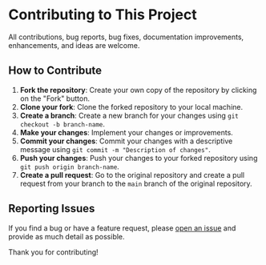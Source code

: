 # Contributing to This Project

All contributions, bug reports, bug fixes, documentation improvements, enhancements, and ideas are welcome.

## How to Contribute

1. **Fork the repository**: Create your own copy of the repository by clicking on the "Fork" button.
2. **Clone your fork**: Clone the forked repository to your local machine.
3. **Create a branch**: Create a new branch for your changes using `git checkout -b branch-name`.
4. **Make your changes**: Implement your changes or improvements.
5. **Commit your changes**: Commit your changes with a descriptive message using `git commit -m "Description of changes"`.
6. **Push your changes**: Push your changes to your forked repository using `git push origin branch-name`.
7. **Create a pull request**: Go to the original repository and create a pull request from your branch to the `main` branch of the original repository.

## Reporting Issues

If you find a bug or have a feature request, please [open an issue](issues/new) and provide as much detail as possible.

Thank you for contributing!
